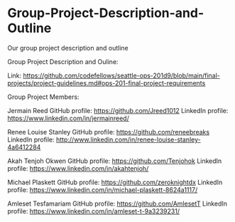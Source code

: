 # Group-Project-Description-and-Outline
Our group project description and outline

Group Project Description and Ouline:
 
  Link: https://github.com/codefellows/seattle-ops-201d9/blob/main/final-projects/project-guidelines.md#ops-201-final-project-requirements 


Group Project Members:
  
  Jermain Reed
    GitHub profile: https://github.com/Jreed1012 
    LinkedIn profile: https://www.linkedin.com/in/jermainreed/ 

  Renee Louise Stanley
    GitHub profile: https://github.com/reneebreaks
    LinkedIn profile: http://www.linkedin.com/in/renee-louise-stanley-4a6412284 

  Akah Tenjoh Okwen
    GitHub profile: https://github.com/Tenjohok 
    LinkedIn profile: https://www.linkedin.com/in/akahtenjoh/ 

  Michael Plaskett
    GitHub profile: https://github.com/zeroknightdx 
    LinkedIn profile: https://www.linkedin.com/in/michael-plaskett-8624a1117/ 

  Amleset Tesfamariam
    GitHub profile: https://github.com/AmlesetT 
    LinkedIn profile: https://www.linkedin.com/in/amleset-t-9a3239231/ 
    
